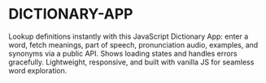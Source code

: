 # DICTIONARY-APP
Lookup definitions instantly with this JavaScript Dictionary App: enter a word, fetch meanings, part of speech, pronunciation audio, examples, and synonyms via a public API. Shows loading states and handles errors gracefully. Lightweight, responsive, and built with vanilla JS for seamless word exploration.

